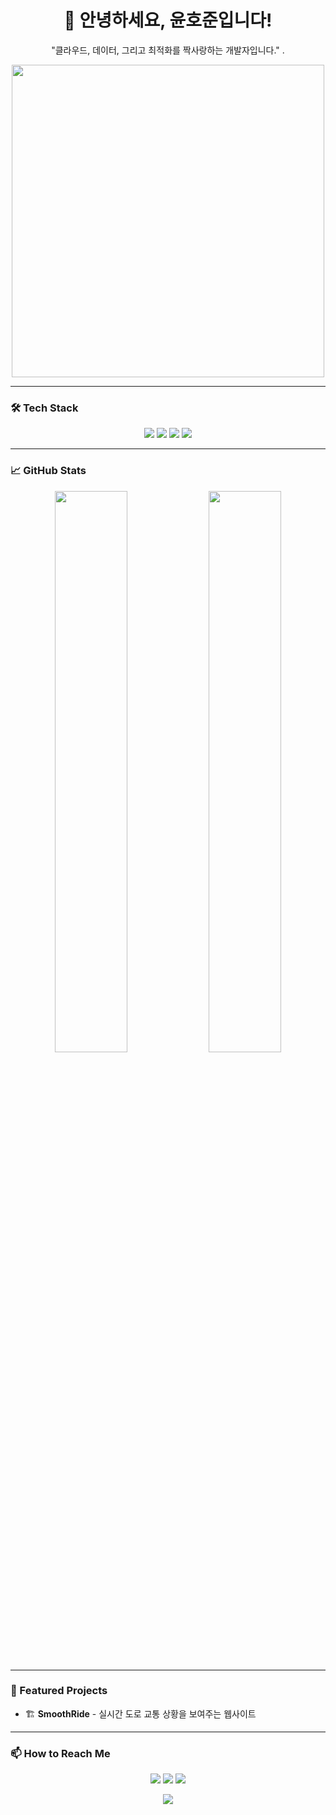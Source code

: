 <!-- 헤더 -->
<h1 align="center">👋 안녕하세요, 윤호준입니다!</h1>
<p align="center">
  "클라우드, 데이터, 그리고 최적화를 짝사랑하는 개발자입니다." .
</p>

<!-- GIF 또는 이미지 -->
<p align="center">
  <img src="https://media.giphy.com/media/QTfX9Ejfra3ZmNxh6B/giphy.gif" width="500">
</p>

---

### 🛠 Tech Stack

<p align="center">
  <img src="https://img.shields.io/badge/Python-3776AB?style=for-the-badge&logo=python&logoColor=white"/>
  <img src="https://img.shields.io/badge/Spring%20Boot-6DB33F?style=for-the-badge&logo=spring-boot&logoColor=white"/>
  <img src="https://img.shields.io/badge/AWS-232F3E?style=for-the-badge&logo=amazon-aws&logoColor=white"/>
  <img src="https://img.shields.io/badge/Docker-2496ED?style=for-the-badge&logo=docker&logoColor=white"/>
</p>

---

### 📈 GitHub Stats

<p align="center">
  <img src="https://github-readme-stats.vercel.app/api?username=your-github-username&show_icons=true&theme=tokyonight" width="48%"/>
  <img src="https://github-readme-streak-stats.herokuapp.com/?user=your-github-username&theme=tokyonight" width="48%"/>
</p>

---

### 🚀 Featured Projects

- 🏗 **SmoothRide** - 실시간 도로 교통 상황을 보여주는 웹사이트


---

### 📫 How to Reach Me

<p align="center">
  <a href="mailto:dbsghwns1209@khu.ac.kr"><img src="https://img.shields.io/badge/Email-D14836?style=for-the-badge&logo=gmail&logoColor=white"/></a>
  <a href="https://www.linkedin.com/in/%EC%9C%A4%ED%98%B8%EC%A4%80-%ED%95%99%EC%83%9D-%EC%86%8C%ED%94%84%ED%8A%B8%EC%9B%A8%EC%96%B4%EC%9C%B5%ED%95%A9%EB%8C%80%ED%95%99-%EC%BB%B4%ED%93%A8%ED%84%B0%EA%B3%B5%ED%95%99%EB%B6%80-%E2%80%8D-a4029934a/"><img src="https://img.shields.io/badge/LinkedIn-0077B5?style=for-the-badge&logo=linkedin&logoColor=white"/></a>
  <a href="https://your-portfolio.com"><img src="https://img.shields.io/badge/Portfolio-FF4088?style=for-the-badge&logo=google-chrome&logoColor=white"/></a>
</p>

<p align="center">
  <img src="https://komarev.com/ghpvc/?username=your-github-username&label=Profile%20Views&color=0e75b6&style=flat" />
</p>
